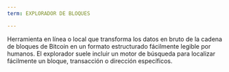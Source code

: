 ```yaml
---
term: EXPLORADOR DE BLOQUES

---
```

Herramienta en línea o local que transforma los datos en bruto de la cadena de bloques de Bitcoin en un formato estructurado fácilmente legible por humanos. El explorador suele incluir un motor de búsqueda para localizar fácilmente un bloque, transacción o dirección específicos.